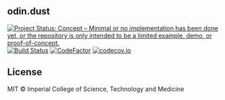 ## odin.dust

<!-- badges: start -->
[![Project Status: Concept – Minimal or no implementation has been done yet, or the repository is only intended to be a limited example, demo, or proof-of-concept.](https://www.repostatus.org/badges/latest/concept.svg)](https://www.repostatus.org/#concept)
[![Build Status](https://travis-ci.com/mrc-ide/odin.dust.svg?branch=master)](https://travis-ci.com/mrc-ide/odin.dust)
[![CodeFactor](https://www.codefactor.io/repository/github/mrc-ide/odin.dust/badge)](https://www.codefactor.io/repository/github/mrc-ide/odin.dust)
[![codecov.io](https://codecov.io/github/mrc-ide/odin.dust/coverage.svg?branch=master)](https://codecov.io/github/mrc-ide/odin.dust?branch=master)
<!-- badges: end -->

## License

MIT © Imperial College of Science, Technology and Medicine
